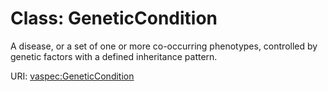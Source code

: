 # Class: GeneticCondition

A disease, or a set of one or more co-occurring phenotypes, controlled by genetic factors with a defined inheritance pattern.

URI: [vaspec:GeneticCondition](https://example.org/vaspec/GeneticCondition)
